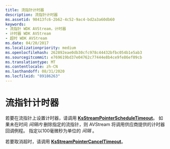```yaml
---
title: 流指针计时器
description: 流指针计时器
ms.assetid: 98413fc6-2b62-4c52-9ac4-bd2a3a60db60
keywords:
- 流指针 WDK AVStream，计时器
- 计时器 WDK AVStream
- 超时 WDK AVStream
ms.date: 04/20/2017
ms.localizationpriority: medium
ms.openlocfilehash: 262892eae0db30cfc978c44432bfbc054b1e5ab3
ms.sourcegitcommit: e769619bd37e04762c77444e8b4ce9fe86ef09cb
ms.translationtype: MT
ms.contentlocale: zh-CN
ms.lasthandoff: 08/31/2020
ms.locfileid: "89186263"
---
```

# <a name="stream-pointer-timers"></a>流指针计时器





若要在流指针上设置计时器，请调用 [**KsStreamPointerScheduleTimeout**](/windows-hardware/drivers/ddi/ks/nf-ks-ksstreampointerscheduletimeout)。 如果未在时间 *间隔内* 删除指定的流指针，则 AVStream 将调用供应商提供的计时器回调例程。 指定以100毫微秒为单位的 *间隔* 。

若要取消超时，请调用 [**KsStreamPointerCancelTimeout**](/windows-hardware/drivers/ddi/ks/nf-ks-ksstreampointercanceltimeout)。

 

